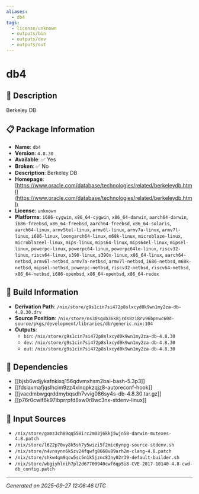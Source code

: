 ```yaml
---
aliases:
  - db4
tags:
  - license/unknown
  - outputs/bin
  - outputs/dev
  - outputs/out
---
```


# db4

## 📝 Description

Berkeley DB

## 📋 Package Information

- **Name**: `db4`
- **Version**: `4.8.30`
- **Available**: ✅ Yes
- **Broken**: ✅ No
- **Description**: Berkeley DB
- **Homepage**: [https://www.oracle.com/database/technologies/related/berkeleydb.html](https://www.oracle.com/database/technologies/related/berkeleydb.html)
- **License**: `unknown`
- **Platforms**: `i686-cygwin`, `x86_64-cygwin`, `x86_64-darwin`, `aarch64-darwin`, `i686-freebsd`, `x86_64-freebsd`, `aarch64-freebsd`, `x86_64-solaris`, `aarch64-linux`, `armv5tel-linux`, `armv6l-linux`, `armv7a-linux`, `armv7l-linux`, `i686-linux`, `loongarch64-linux`, `m68k-linux`, `microblaze-linux`, `microblazeel-linux`, `mips-linux`, `mips64-linux`, `mips64el-linux`, `mipsel-linux`, `powerpc-linux`, `powerpc64-linux`, `powerpc64le-linux`, `riscv32-linux`, `riscv64-linux`, `s390-linux`, `s390x-linux`, `x86_64-linux`, `aarch64-netbsd`, `armv6l-netbsd`, `armv7a-netbsd`, `armv7l-netbsd`, `i686-netbsd`, `m68k-netbsd`, `mipsel-netbsd`, `powerpc-netbsd`, `riscv32-netbsd`, `riscv64-netbsd`, `x86_64-netbsd`, `i686-openbsd`, `x86_64-openbsd`, `x86_64-redox`

## 🔧 Build Information

- **Derivation Path**: `/nix/store/g9s1cin7si472p8slxcyd0k9wn1my2za-db-4.8.30.drv`
- **Source Position**: `/nix/store/ns30sqxb36k8jrds8z18rv96bpnwc60d-source/pkgs/development/libraries/db/generic.nix:104`
- **Outputs**:
  - `bin`:  `/nix/store/g9s1cin7si472p8slxcyd0k9wn1my2za-db-4.8.30`
  - `dev`:  `/nix/store/g9s1cin7si472p8slxcyd0k9wn1my2za-db-4.8.30`
  - `out`:  `/nix/store/g9s1cin7si472p8slxcyd0k9wn1my2za-db-4.8.30`

## 🔗 Dependencies

- [[bjsb6wdjykafnkixq156qdvmxhsm2bai-bash-5.3p3]]
- [[fdsiavmafjqslhcim9zz4xlnqpkzqjz8-autoreconf-hook]]
- [[jvacdmbwgqrddmybqsdh7vvig086sy4s-db-4.8.30.tar.gz]]
- [[p76r0cwlf6k97ibprrpfd8xw0r8wc3nx-stdenv-linux]]

## 📁 Input Sources

- `/nix/store/gamz3ch89qq558irc2m03j6kkj5wjn58-darwin-mutexes-4.8.patch`
- `/nix/store/l622p70vy8k5sh7y5wizi5f2mic6ynpg-source-stdenv.sh`
- `/nix/store/n4vnsynn6k5zv24fqwfg8668v89arh2m-clang-4.8.patch`
- `/nix/store/shkw4qm9qcw5sc5n1k5jznc83ny02r39-default-builder.sh`
- `/nix/store/wbgiyhlnih7pl2d67700940cwf6qp5i8-CVE-2017-10140-4.8-cwd-db_config.patch`

---
*Generated on 2025-09-27 12:06:46 UTC*
